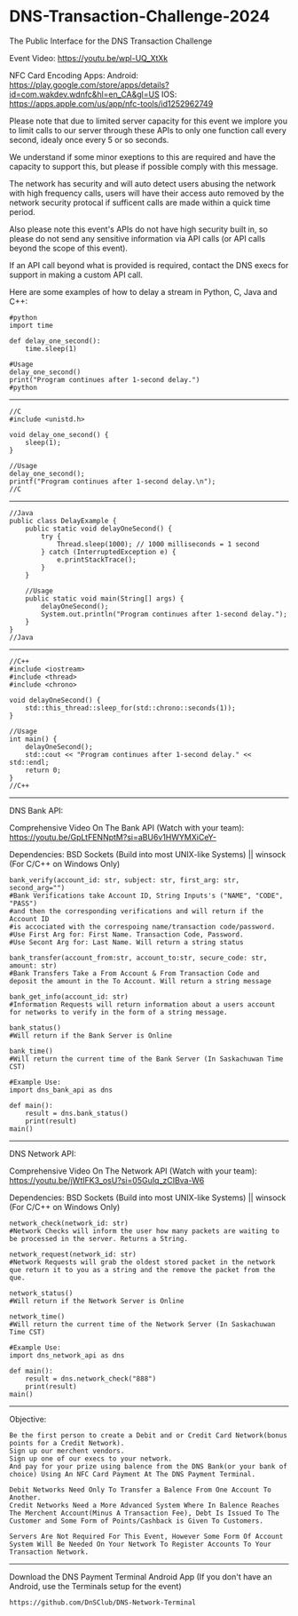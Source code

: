 # DNS-Transaction-Challenge-2024
The Public Interface for the DNS Transaction Challenge

Event Video: https://youtu.be/wpl-UQ_XtXk

NFC Card Encoding Apps:
Android: https://play.google.com/store/apps/details?id=com.wakdev.wdnfc&hl=en_CA&gl=US
IOS: https://apps.apple.com/us/app/nfc-tools/id1252962749

Please note that due to limited server capacity for this event
we implore you to limit calls to our server through these APIs
to only one function call every second, idealy once every 5 or so seconds.

We understand if some minor exeptions to this are required and have the capacity to support this, but please if possible comply with this message.

The network has security and will auto detect users abusing the network with high frequency calls, users will have their access auto removed by the network security protocal if sufficent calls are made within a quick time period.

Also please note this event's APIs do not have high security built in, so please do not send any sensitive information via API calls (or API calls beyond the scope of this event).

If an API call beyond what is provided is required, contact the DNS execs for support in making a custom API call.


Here are some examples of how to delay a stream in Python, C, Java and C++:
```
#python
import time

def delay_one_second():
    time.sleep(1)

#Usage
delay_one_second()
print("Program continues after 1-second delay.")
#python
```
________________________________
```
//C
#include <unistd.h>

void delay_one_second() {
    sleep(1);
}

//Usage
delay_one_second();
printf("Program continues after 1-second delay.\n");
//C
```
________________________________
```
//Java
public class DelayExample {
    public static void delayOneSecond() {
        try {
            Thread.sleep(1000); // 1000 milliseconds = 1 second
        } catch (InterruptedException e) {
            e.printStackTrace();
        }
    }

    //Usage
    public static void main(String[] args) {
        delayOneSecond();
        System.out.println("Program continues after 1-second delay.");
    }
}
//Java
```
________________________________
```
//C++
#include <iostream>
#include <thread>
#include <chrono>

void delayOneSecond() {
    std::this_thread::sleep_for(std::chrono::seconds(1));
}

//Usage
int main() {
    delayOneSecond();
    std::cout << "Program continues after 1-second delay." << std::endl;
    return 0;
}
//C++
```
________________________________


DNS Bank API:

Comprehensive Video On The Bank API (Watch with your team): https://youtu.be/GpLtFENNptM?si=aBU6v1HWYMXiCeY-

Dependencies: BSD Sockets (Build into most UNIX-like Systems) || winsock (For C/C++ on Windows Only)

```
bank_verify(account_id: str, subject: str, first_arg: str, second_arg="")
#Bank Verifications take Account ID, String Inputs's ("NAME", "CODE", "PASS")
#and then the corresponding verifications and will return if the Account ID
#is accociated with the correspoing name/transaction code/password.
#Use First Arg for: First Name. Transaction Code, Password.
#Use Secont Arg for: Last Name. Will return a string status

bank_transfer(account_from:str, account_to:str, secure_code: str, amount: str)
#Bank Transfers Take a From Account & From Transaction Code and deposit the amount in the To Account. Will return a string message

bank_get_info(account_id: str)
#Information Requests will return information about a users account for networks to verify in the form of a string message.

bank_status()
#Will return if the Bank Server is Online

bank_time()
#Will return the current time of the Bank Server (In Saskachuwan Time CST)
```
```
#Example Use:
import dns_bank_api as dns

def main():
	result = dns.bank_status()
	print(result)
main()
```
________________________________
DNS Network API:

Comprehensive Video On The Network API (Watch with your team): https://youtu.be/jWtIFK3_osU?si=05GuIq_zCIBva-W6

Dependencies: BSD Sockets (Build into most UNIX-like Systems) || winsock (For C/C++ on Windows Only)

```
network_check(network_id: str)
#Network Checks will inform the user how many packets are waiting to be processed in the server. Returns a String.

network_request(network_id: str)
#Network Requests will grab the oldest stored packet in the network que return it to you as a string and the remove the packet from the que.

network_status()
#Will return if the Network Server is Online

network_time()
#Will return the current time of the Network Server (In Saskachuwan Time CST)
```
```
#Example Use:
import dns_network_api as dns

def main():
	result = dns.network_check("888")
	print(result)
main()
```
________________________________
Objective:
```
Be the first person to create a Debit and or Credit Card Network(bonus points for a Credit Network).
Sign up our merchent vendors.
Sign up one of our execs to your network.
And pay for your prize using balence from the DNS Bank(or your bank of choice) Using An NFC Card Payment At The DNS Payment Terminal.

Debit Networks Need Only To Transfer a Balence From One Account To Another.
Credit Networks Need a More Advanced System Where In Balence Reaches The Merchent Account(Minus A Transaction Fee), Debt Is Issued To The Customer and Some Form of Points/Cashback is Given To Customers.

Servers Are Not Required For This Event, However Some Form Of Account System Will Be Needed On Your Network To Register Accounts To Your Transaction Network.
```
________________________________
Download the DNS Payment Terminal Android App (If you don't have an Android, use the Terminals setup for the event)
```
https://github.com/DnSClub/DNS-Network-Terminal
```
